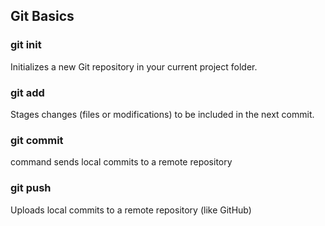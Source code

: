 ## Git Basics

### git init
Initializes a new Git repository in your current project folder.

### git add
Stages changes (files or modifications) to be included in the next commit.

### git commit
command sends local commits to a remote repository

### git push
Uploads local commits to a remote repository (like GitHub)